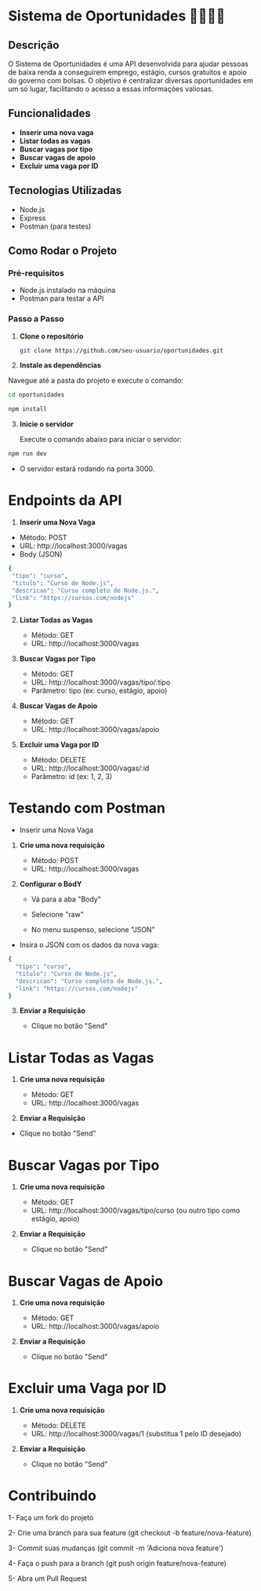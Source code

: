 # Sistema de Oportunidades 👩🏾‍💻💼

## Descrição

O Sistema de Oportunidades é uma API desenvolvida para ajudar pessoas de baixa renda a conseguirem emprego, estágio, cursos gratuitos e apoio do governo com bolsas. O objetivo é centralizar diversas oportunidades em um só lugar, facilitando o acesso a essas informações valiosas.

## Funcionalidades

- **Inserir uma nova vaga**
- **Listar todas as vagas**
- **Buscar vagas por tipo**
- **Buscar vagas de apoio**
- **Excluir uma vaga por ID**

## Tecnologias Utilizadas

   - Node.js
   - Express
   - Postman (para testes)

## Como Rodar o Projeto

### Pré-requisitos

   - Node.js instalado na máquina
   - Postman para testar a API

### Passo a Passo

1. **Clone o repositório**

   ```bash
   git clone https://github.com/seu-usuario/oportunidades.git

2. **Instale as dependências**

Navegue até a pasta do projeto e execute o comando:
  ```bash
  cd oportunidades
```
 ```bash
 npm install
```
3. **Inicie o servidor**

   Execute o comando abaixo para iniciar o servidor:

 ```bash
npm run dev
```
   - O servidor estará rodando na porta 3000.

# Endpoints da API

1. **Inserir uma Nova Vaga**
- Método: POST
- URL: http://localhost:3000/vagas
- Body (JSON)
 ```bash
{
  "tipo": "curso",
  "titulo": "Curso de Node.js",
  "descricao": "Curso completo de Node.js.",
  "link": "https://cursos.com/nodejs"
}
```
2. **Listar Todas as Vagas**
    - Método: GET
    - URL: http://localhost:3000/vagas

3. **Buscar Vagas por Tipo**
   - Método: GET
   - URL: http://localhost:3000/vagas/tipo/:tipo
   - Parâmetro: tipo (ex: curso, estágio, apoio)
  
4. **Buscar Vagas de Apoio**
   - Método: GET
   - URL: http://localhost:3000/vagas/apoio

5. **Excluir uma Vaga por ID**
   - Método: DELETE
   - URL: http://localhost:3000/vagas/:id
   - Parâmetro: id (ex: 1, 2, 3)

# Testando com Postman
   - Inserir uma Nova Vaga
1. **Crie uma nova requisição**

   - Método: POST
   - URL: http://localhost:3000/vagas

2. **Configurar o BodY**

   - Vá para a aba "Body"

   - Selecione "raw"

   - No menu suspenso, selecione "JSON"

  - Insira o JSON com os dados da nova vaga:

```bash
{
  "tipo": "curso",
  "titulo": "Curso de Node.js",
  "descricao": "Curso completo de Node.js.",
  "link": "https://cursos.com/nodejs"
}
```

3. **Enviar a Requisição**

   - Clique no botão "Send"
  
# Listar Todas as Vagas
1. **Crie uma nova requisição**

   - Método: GET
   - URL: http://localhost:3000/vagas
  
2.  **Enviar a Requisição**
   - Clique no botão "Send"
  
# Buscar Vagas por Tipo
1. **Crie uma nova requisição**

   - Método: GET
   - URL: http://localhost:3000/vagas/tipo/curso (ou outro tipo como estágio, apoio)
  
2. **Enviar a Requisição**

   - Clique no botão "Send"
  
# Buscar Vagas de Apoio
1. **Crie uma nova requisição**

   - Método: GET
   - URL: http://localhost:3000/vagas/apoio
  
2. **Enviar a Requisição**

   - Clique no botão "Send"
  
# Excluir uma Vaga por ID
1. **Crie uma nova requisição**

   - Método: DELETE
   - URL: http://localhost:3000/vagas/1 (substitua 1 pelo ID desejado)
  
2. **Enviar a Requisição**

   - Clique no botão "Send"

# Contribuindo
1- Faça um fork do projeto

2- Crie uma branch para sua feature (git checkout -b feature/nova-feature)

3- Commit suas mudanças (git commit -m 'Adiciona nova feature')

4- Faça o push para a branch (git push origin feature/nova-feature)

5- Abra um Pull Request

